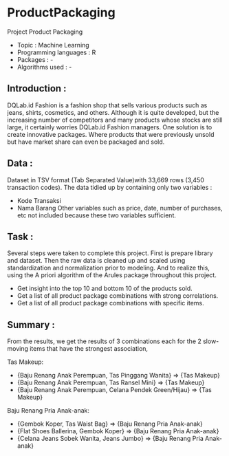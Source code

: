 # ProductPackaging
Project Product Packaging

- Topic : Machine Learning
- Programming languages : R
- Packages : -
- Algorithms used : -


## Introduction  : 
DQLab.id Fashion is a fashion shop that sells various products such as jeans, shirts, cosmetics, and others. Although it is quite developed, but the increasing number of competitors and many products whose stocks are still large, it certainly worries DQLab.id Fashion managers. One solution is to create innovative packages. Where products that were previously unsold but have market share can even be packaged and sold.

## Data :
Dataset in TSV format (Tab Separated Value)with 33,669 rows (3,450 transaction codes).
The data tidied up by containing only two variables :

- Kode Transaksi
- Nama Barang
Other variables such as price, date, number of purchases, etc not included because these two variables sufficient.

## Task :
Several steps were taken to complete this project. First is prepare library and dataset. Then the raw data is cleaned up and scaled using standardization and normalization prior to modeling. And to realize this, using the A priori algorithm of the Arules package throughout this project.

- Get insight into the top 10 and bottom 10 of the products sold.
- Get a list of all product package combinations with strong correlations.
- Get a list of all product package combinations with specific items.

## Summary :
From the results, we get the results of 3 combinations each for the 2 slow-moving items that have the strongest association,

Tas Makeup:
- {Baju Renang Anak Perempuan, Tas Pinggang Wanita} => {Tas Makeup}
- {Baju Renang Anak Perempuan, Tas Ransel Mini} => {Tas Makeup}
- {Baju Renang Anak Perempuan, Celana Pendek Green/Hijau} => {Tas Makeup}

Baju Renang Pria Anak-anak:
- {Gembok Koper, Tas Waist Bag} => {Baju Renang Pria Anak-anak}
- {Flat Shoes Ballerina, Gembok Koper} => {Baju Renang Pria Anak-anak}
- {Celana Jeans Sobek Wanita, Jeans Jumbo} => {Baju Renang Pria Anak-anak}
